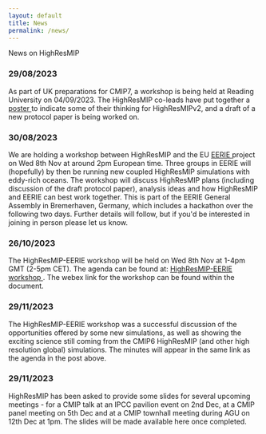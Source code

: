 ```yaml
---
layout: default
title: News
permalink: /news/
---
```


News on HighResMIP

### 29/08/2023
As part of UK preparations for CMIP7, a workshop is being held at Reading University on 04/09/2023. The HighResMIP co-leads have put together a <a href="/assets/images/documents/UKCMIP7_Sept2023_HighResMIP_MalcolmRoberts_poster.pdf"> poster </a> to indicate some of their thinking for HighResMIPv2, and a draft of a new protocol paper is being worked on.

### 30/08/2023
We are holding a workshop between HighResMIP and the EU <a href="https://eerie-project.eu"> EERIE </a> project on Wed 8th Nov at around 2pm European time. Three groups in EERIE will (hopefully) by then be running new coupled HighResMIP simulations with eddy-rich oceans. The workshop will discuss HighResMIP plans (including discussion of the draft protocol paper), analysis ideas and how HighResMIP and EERIE can best work together. This is part of the EERIE General Assembly in Bremerhaven, Germany, which includes a hackathon over the following two days. Further details will follow, but if you'd be interested in joining in person please let us know. 

### 26/10/2023
The HighResMIP-EERIE workshop will be held on Wed 8th Nov at 1-4pm GMT (2-5pm CET). The agenda can be found at: <a href="https://docs.google.com/document/d/1Y7mw4yZ6mYIXKLZwjQpKPIvaIttVdF-T/edit"> HighResMIP-EERIE workshop </a>. The webex link for the workshop can be found within the document.

### 29/11/2023
The HighResMIP-EERIE workshop was a successful discussion of the opportunities offered by some new simulations, as well as showing the exciting science still coming from the CMIP6 HighResMIP (and other high resolution global) simulations. The minutes will appear in the same link as the agenda in the post above.

### 29/11/2023
HighResMIP has been asked to provide some slides for several upcoming meetings - for a CMIP talk at an IPCC pavilion event on 2nd Dec, at a CMIP panel meeting on 5th Dec and at a CMIP townhall meeting during AGU on 12th Dec at 1pm. The slides will be made available here once completed.
